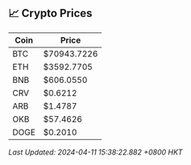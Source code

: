 ## 📈 Crypto Prices

| Coin | Price |
| ---- | ----- |
| BTC | $70943.7226 |
| ETH | $3592.7705 |
| BNB | $606.0550 |
| CRV | $0.6212 |
| ARB | $1.4787 |
| OKB | $57.4626 |
| DOGE | $0.2010 |

_Last Updated: 2024-04-11 15:38:22.882 +0800 HKT_
